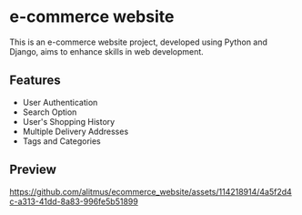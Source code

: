 
# e-commerce website

This is an e-commerce website project, developed using Python and Django, aims to enhance skills in web development.




## Features

- User Authentication 
- Search Option
- User's Shopping History 
- Multiple Delivery Addresses
- Tags and Categories




## Preview

https://github.com/alitmus/ecommerce_website/assets/114218914/4a5f2d4c-a313-41dd-8a83-996fe5b51899


